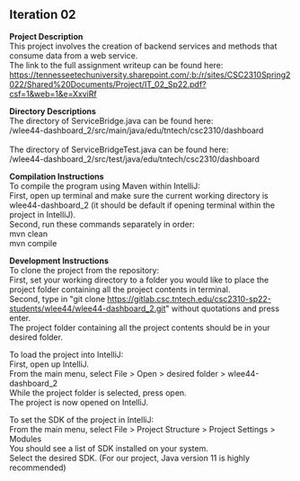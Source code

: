 ﻿## Iteration 02

**Project Description**<br/>
This project involves the creation of backend services and methods that consume data from a web service.<br/>
The link to the full assignment writeup can be found here:<br/>
https://tennesseetechuniversity.sharepoint.com/:b:/r/sites/CSC2310Spring2022/Shared%20Documents/Project/IT_02_Sp22.pdf?csf=1&web=1&e=XxviRf

**Directory Descriptions**<br/>
The directory of ServiceBridge.java can be found here:<br/>
/wlee44-dashboard_2/src/main/java/edu/tntech/csc2310/dashboard<br/><br/>
The directory of ServiceBridgeTest.java can be found here:<br/>
/wlee44-dashboard_2/src/test/java/edu/tntech/csc2310/dashboard

**Compilation Instructions**<br/>
To compile the program using Maven within IntelliJ:<br/>
First, open up terminal and make sure the current working directory is wlee44-dashboard_2 (it should be default if opening terminal within the project in IntelliJ).<br/>
Second, run these commands separately in order:<br/>
mvn clean<br/>
mvn compile

**Development Instructions**<br/>
To clone the project from the repository:<br/>
First, set your working directory to a folder you would like to place the project folder containing all the project contents in terminal.<br/>
Second, type in "git clone https://gitlab.csc.tntech.edu/csc2310-sp22-students/wlee44/wlee44-dashboard_2.git" without quotations and press enter.<br/>
The project folder containing all the project contents should be in your desired folder.

To load the project into IntelliJ:<br/>
First, open up IntelliJ.<br/>From the main menu, select File > Open > desired folder > wlee44-dashboard_2<br/>
While the project folder is selected, press open.<br/>
The project is now opened on IntelliJ.

To set the SDK of the project in IntelliJ:<br/>
From the main menu, select File > Project Structure > Project Settings > Modules<br/>
You should see a list of SDK installed on your system.<br/>
Select the desired SDK. (For our project, Java version 11 is highly recommended)





 
